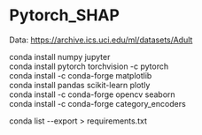 # Pytorch_SHAP

Data:  https://archive.ics.uci.edu/ml/datasets/Adult

conda install numpy jupyter  
conda install pytorch torchvision -c pytorch  
conda install -c conda-forge matplotlib  
conda install pandas scikit-learn plotly  
conda install -c conda-forge opencv seaborn  
conda install -c conda-forge category_encoders


conda list --export > requirements.txt

